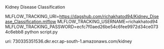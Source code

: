 Kidney Disease Classification

MLFLOW_TRACKING_URI=https://dagshub.com/richakhatod94/Kidney_Disease_Classification.mlflow
MLFLOW_TRACKING_USERNAME=richakhatod94
MLFLOW_TRACKING_PASSWORD=ecfc7f0aed26be54c6fee9972d34ce0734c6ebb8
python script.py


uri: 730335351536.dkr.ecr.ap-south-1.amazonaws.com/kidney